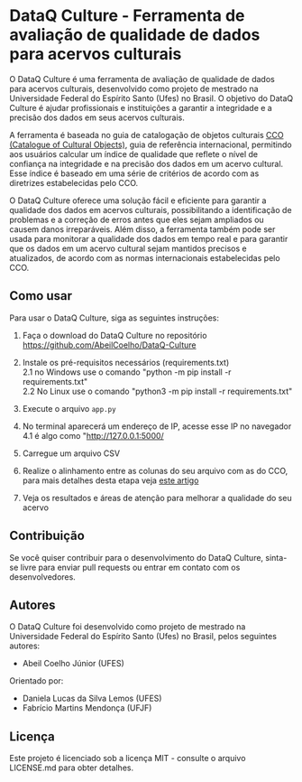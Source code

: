 # DataQ Culture - Ferramenta de avaliação de qualidade de dados para acervos culturais

O DataQ Culture é uma ferramenta de avaliação de qualidade de dados para acervos culturais, desenvolvido como projeto de mestrado na Universidade Federal do Espírito Santo (Ufes) no Brasil. O objetivo do DataQ Culture é ajudar profissionais e instituições a garantir a integridade e a precisão dos dados em seus acervos culturais.

A ferramenta é baseada no guia de catalogação de objetos culturais [CCO (Catalogue of Cultural Objects)](https://vraweb.org/resourcesx/cataloging-cultural-objects/), guia de referência internacional, permitindo aos usuários calcular um índice de qualidade que reflete o nível de confiança na integridade e na precisão dos dados em um acervo cultural. Esse índice é baseado em uma série de critérios de acordo com as diretrizes estabelecidas pelo CCO.

O DataQ Culture oferece uma solução fácil e eficiente para garantir a qualidade dos dados em acervos culturais, possibilitando a identificação de problemas e a correção de erros antes que eles sejam ampliados ou causem danos irreparáveis. Além disso, a ferramenta também pode ser usada para monitorar a qualidade dos dados em tempo real e para garantir que os dados em um acervo cultural sejam mantidos precisos e atualizados, de acordo com as normas internacionais estabelecidas pelo CCO.

## Como usar

Para usar o DataQ Culture, siga as seguintes instruções:

1. Faça o download do DataQ Culture no repositório https://github.com/AbeilCoelho/DataQ-Culture
2. Instale os pré-requisitos necessários (requirements.txt)<br>
2.1 no Windows use o comando "python -m pip install -r requirements.txt"<br>
2.2 No Linux use o comando "python3 -m pip install -r requirements.txt"

3. Execute o arquivo `app.py`
4. No terminal aparecerá um endereço de IP, acesse esse IP no navegador<br>
4.1 é algo como "http://127.0.0.1:5000/

5. Carregue um arquivo CSV
6. Realize o alinhamento entre as colunas do seu arquivo com as do CCO, para mais detalhes desta etapa veja [este artigo](https://doi.org/10.5007/1518-2924.2023.e90510)
7. Veja os resultados e áreas de atenção para melhorar a qualidade do seu acervo

## Contribuição

Se você quiser contribuir para o desenvolvimento do DataQ Culture, sinta-se livre para enviar pull requests ou entrar em contato com os desenvolvedores.

## Autores

O DataQ Culture foi desenvolvido como projeto de mestrado na Universidade Federal do Espírito Santo (Ufes) no Brasil, pelos seguintes autores:

- Abeil Coelho Júnior (UFES)

Orientado por:
- Daniela Lucas da Silva Lemos (UFES)
- Fabrício Martins Mendonça (UFJF)

## Licença

Este projeto é licenciado sob a licença MIT - consulte o arquivo LICENSE.md para obter detalhes.
